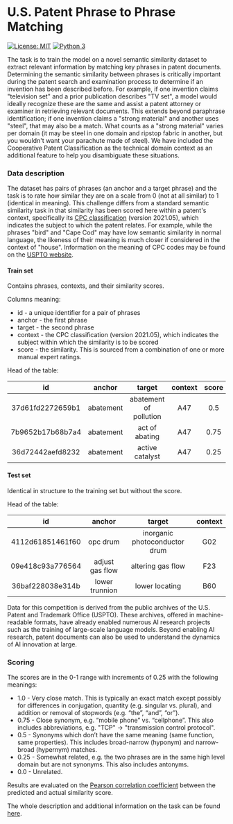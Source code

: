 
# U.S. Patent Phrase to Phrase Matching

[![License: MIT](https://img.shields.io/badge/License-MIT-yellow.svg)](https://opensource.org/licenses/MIT)
[![Python 3](https://img.shields.io/badge/python-3-blue.svg)](https://www.python.org/downloads/)

The task is to train the model on a novel semantic similarity dataset
to extract relevant information by matching key phrases in patent documents.
Determining the semantic similarity between phrases is critically important during the patent search
and examination process to determine if an invention has been described before.
For example, if one invention claims "television set" and a prior publication describes "TV set",
a model would ideally recognize these are the same and assist a patent attorney or examiner in retrieving relevant documents.
This extends beyond paraphrase identification; if one invention claims a "strong material" and another uses "steel",
that may also be a match. What counts as a "strong material" varies per domain (it may be steel in one domain
and ripstop fabric in another, but you wouldn't want your parachute made of steel).
We have included the Cooperative Patent Classification as the technical domain context as an additional feature
to help you disambiguate these situations.

### Data description

The dataset has pairs of phrases (an anchor and a target phrase) and the task is to rate how similar they are on a scale 
from 0 (not at all similar) to 1 (identical in meaning). This challenge differs from a standard semantic similarity task
in that similarity has been scored here within a patent's context, specifically its [CPC classification](https://en.wikipedia.org/wiki/Cooperative_Patent_Classification)
(version 2021.05), which indicates the subject to which 
the patent relates. For example, while the phrases "bird" and "Cape Cod" may have low semantic similarity in normal language,
the likeness of their meaning is much closer if considered in the context of "house".
Information on the meaning of CPC codes may be found on the [USPTO website](https://www.uspto.gov/web/patents/classification/cpc/html/cpc.html).

#### Train set

Contains phrases, contexts, and their similarity scores.

Columns meaning:
- id - a unique identifier for a pair of phrases
- anchor - the first phrase
- target - the second phrase
- context - the CPC classification (version 2021.05), which indicates the subject within which the similarity is to be scored
- score - the similarity. This is sourced from a combination of one or more manual expert ratings.

Head of the table:

| id               | anchor    | target                 | context | score |
|:----------------:|:---------:|:----------------------:|:-------:|:-----:|
| 37d61fd2272659b1 | abatement | abatement of pollution | A47     | 0.5   |
| 7b9652b17b68b7a4 | abatement | act of abating         | A47     | 0.75  |
| 36d72442aefd8232 | abatement | active catalyst        | A47     | 0.25  |

#### Test set

Identical in structure to the training set but without the score.

Head of the table:

| id               | anchor          | target                        | context |
|:----------------:|:---------------:|:-----------------------------:|:-------:|
| 4112d61851461f60 | opc drum        | inorganic photoconductor drum | G02     |
| 09e418c93a776564 | adjust gas flow | altering gas flow             | F23     |
| 36baf228038e314b | lower trunnion  | lower locating                | B60     |

Data for this competition is derived from the public archives of the U.S. Patent and Trademark Office (USPTO).
These archives, offered in machine-readable formats, have already enabled numerous AI research projects such as
the training of large-scale language models. Beyond enabling AI research, patent documents can also be used to understand
the dynamics of AI innovation at large.

### Scoring

The scores are in the 0-1 range with increments of 0.25 with the following meanings:

- 1.0 - Very close match. This is typically an exact match except possibly for differences in conjugation, quantity (e.g. singular vs. plural), and addition or removal of stopwords (e.g. “the”, “and”, “or”).
- 0.75 - Close synonym, e.g. “mobile phone” vs. “cellphone”. This also includes abbreviations, e.g. "TCP" -> "transmission control protocol".
- 0.5 - Synonyms which don’t have the same meaning (same function, same properties). This includes broad-narrow (hyponym) and narrow-broad (hypernym) matches.
- 0.25 - Somewhat related, e.g. the two phrases are in the same high level domain but are not synonyms. This also includes antonyms.
- 0.0 - Unrelated.

Results are evaluated on the [Pearson correlation coefficient](https://en.wikipedia.org/wiki/Pearson_correlation_coefficient)
between the predicted and actual similarity score.

The whole description and additional information on the task can be found [here](https://www.kaggle.com/competitions/us-patent-phrase-to-phrase-matching).
